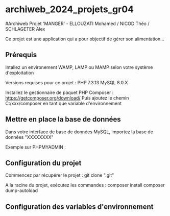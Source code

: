 # archiweb_2024_projets_gr04
#Archiweb Projet 'MANGER' - ELLOUZATI Mohamed / NICOD Théo / SCHLAGETER Alex

Ce projet est une application qui a pour objectif de gérer son alimentation...

## Prérequis
Intallez un environement WAMP, LAMP ou MAMP selon votre système d'exploitation

Versions requises pour ce projet :
PHP 7.3.13 
MySQL 8.0.X

Installez le gestionnaire de paquet PHP Composer : https://getcomposer.org/download/
Puis ajoutez le chemin C:/xxx/composer en tant que variable d'environnement

## Mettre en place la base de données
Dans votre interface de base de données MySQL, importez la base de données "XXXXXXXX"

Exemple sur PHPMYADMIN :

## Configuration du projet
Commencez par récupérer le projet : 
    git clone ".git"
    
A la racine du projet, exécutez les commandes :
    composer install
    composer dump-autoload

## Configuration des variables d'environnement
